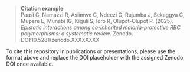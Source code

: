 > **Citation example**  
> Paasi G, Namazzi R, Asiimwe G, Ndeezi G, Rujumba J, Sekaggya C, Mupere E, Munabi IG, Kiguli S, Idro R, Olupot-Olupot P. (2025). *Epistatic interactions among co-inherited malaria-protective RBC polymorphisms: a systematic review*. Zenodo. DOI:10.5281/zenodo.XXXXXXXX  

To cite this repository in publications or presentations, please use the format above and replace the DOI placeholder with the assigned Zenodo DOI once available.
